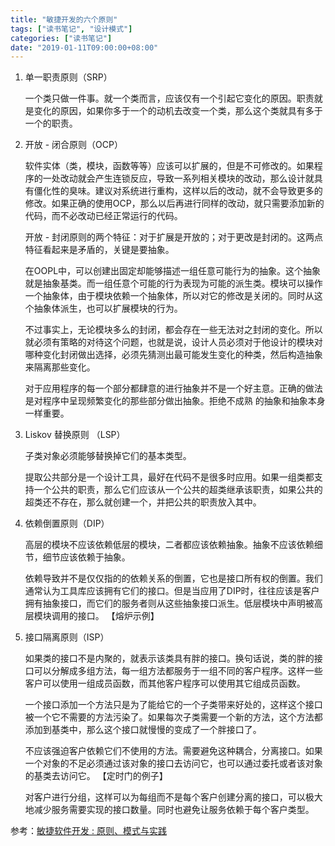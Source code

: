 ```yaml
---
title: "敏捷开发的六个原则"
tags: ["读书笔记", "设计模式"]
categories: ["读书笔记"]
date: "2019-01-11T09:00:00+08:00"
---
```


1. 单一职责原则（SRP）

   一个类只做一件事。就一个类而言，应该仅有一个引起它变化的原因。职责就是变化的原因，如果你多于一个的动机去改变一个类，那么这个类就具有多于一个的职责。

2. 开放 - 闭合原则（OCP）

   软件实体（类，模块，函数等等）应该可以扩展的，但是不可修改的。如果程序的一处改动就会产生连锁反应，导致一系列相关模块的改动，那么设计就具有僵化性的臭味。建议对系统进行重构，这样以后的改动，就不会导致更多的修改。如果正确的使用OCP，那么以后再进行同样的改动，就只需要添加新的代码，而不必改动已经正常运行的代码。

   开放 - 封闭原则的两个特征：对于扩展是开放的；对于更改是封闭的。这两点特征看起来是矛盾的，关键是要抽象。

   在OOPL中，可以创建出固定却能够描述一组任意可能行为的抽象。这个抽象就是抽象基类。而一组任意个可能的行为表现为可能的派生类。模块可以操作一个抽象体，由于模块依赖一个抽象体，所以对它的修改是关闭的。同时从这个抽象体派生，也可以扩展模块的行为。

   不过事实上，无论模块多么的封闭，都会存在一些无法对之封闭的变化。所以就必须有策略的对待这个问题，也就是说，设计人员必须对于他设计的模块对哪种变化封闭做出选择，必须先猜测出最可能发生变化的种类，然后构造抽象来隔离那些变化。

   对于应用程序的每一个部分都肆意的进行抽象并不是一个好主意。正确的做法是对程序中呈现频繁变化的那些部分做出抽象。拒绝不成熟 的抽象和抽象本身一样重要。

3. Liskov 替换原则 （LSP）

   子类对象必须能够替换掉它们的基本类型。

   提取公共部分是一个设计工具，最好在代码不是很多时应用。如果一组类都支持一个公共的职责，那么它们应该从一个公共的超类继承该职责，如果公共的超类还不存在，那么就创建一个，并把公共的职责放入其中。

4. 依赖倒置原则（DIP）

   高层的模块不应该依赖低层的模块，二者都应该依赖抽象。抽象不应该依赖细节，细节应该依赖于抽象。

   依赖导致并不是仅仅指的的依赖关系的倒置，它也是接口所有权的倒置。我们通常认为工具库应该拥有它们的接口。但是当应用了DIP时，往往应该是客户拥有抽象接口，而它们的服务者则从这些抽象接口派生。低层模块中声明被高层模块调用的接口。 【熔炉示例】

5. 接口隔离原则（ISP）

   如果类的接口不是内聚的，就表示该类具有胖的接口。换句话说，类的胖的接口可以分解成多组方法，每一组方法都服务于一组不同的客户程序。这样一些客户可以使用一组成员函数，而其他客户程序可以使用其它组成员函数。

   一个接口添加一个方法只是为了能给它的一个子类带来好处的，这样这个接口被一个它不需要的方法污染了。如果每次子类需要一个新的方法，这个方法都添加到基类中，那么这个接口就慢慢的变成了一个胖接口了。

   不应该强迫客户依赖它们不使用的方法。需要避免这种耦合，分离接口。如果一个对象的不足必须通过该对象的接口去访问它，也可以通过委托或者该对象的基类去访问它。 【定时门的例子】

   对客户进行分组，这样可以为每组而不是每个客户创建分离的接口，可以极大地减少服务需要实现的接口数量。同时也避免让服务依赖于每个客户类型。



参考：[敏捷软件开发 : 原则、模式与实践](https://book.douban.com/subject/1140457/)